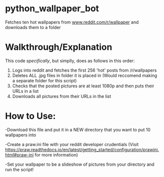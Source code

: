 # python_wallpaper_bot
Fetches ten hot wallpapers from www.reddit.com/r/wallpaper and downloads them to a folder

# Walkthrough/Explanation
This code *specifically*, but simplly, does as follows in this order:
1. Logs into reddit and fetches the first 256 'hot' posts from /r/wallpapers
2. Deletes ALL .jpg files in folder it is placed in (Would reccomend making a separate folder for this script)
3. Checks that the posted pictures are at least 1080p and then puts their URLs in a list
4. Downloads all pictures from their URLs in the list

# How to Use:
-Download this file and put it in a NEW directory that you want to put 10 wallpapers into

-Create a praw.ini file with your reddit developer crudentials (Visit https://praw.readthedocs.io/en/latest/getting_started/configuration/prawini.html#praw-ini 
for more information)

-Set your wallpaper to be a slideshow of pictures from your directory and run the script!
